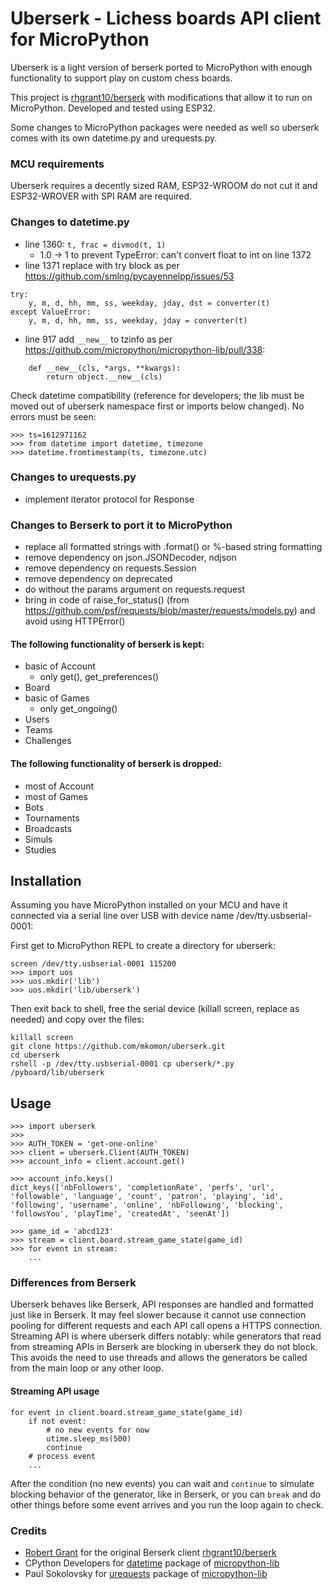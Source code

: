 # Uberserk - Lichess boards API client for MicroPython

Uberserk is a light version of berserk ported to MicroPython with enough functionality
to support play on custom chess boards.

This project is [rhgrant10/berserk](https://github.com/rhgrant10/berserk/) with modifications that allow it to run on MicroPython. Developed and tested using ESP32.

Some changes to MicroPython packages were needed as well so uberserk comes with its own datetime.py and urequests.py.

### MCU requirements
Uberserk requires a decently sized RAM, ESP32-WROOM do not cut it and ESP32-WROVER with SPI RAM are required.


### Changes to datetime.py
- line 1360:   `t, frac = divmod(t, 1)`
    -  1.0 -> 1 to prevent TypeError: can't convert float to int on line 1372
- line 1371 replace with try block as per https://github.com/smlng/pycayennelpp/issues/53
```
try:
    y, m, d, hh, mm, ss, weekday, jday, dst = converter(t)
except ValueError:
    y, m, d, hh, mm, ss, weekday, jday = converter(t)
```

- line 917 add `__new__` to tzinfo as per https://github.com/micropython/micropython-lib/pull/338:
```
    def __new__(cls, *args, **kwargs):
        return object.__new__(cls)
```


Check datetime compatibility (reference for developers; the lib must be moved out of uberserk namespace first or imports below changed). No errors must be seen:
```
>>> ts=1612971162
>>> from datetime import datetime, timezone
>>> datetime.fromtimestamp(ts, timezone.utc)
```

### Changes to urequests.py
- implement iterator protocol for Response

### Changes to Berserk to port it to MicroPython
- replace all formatted strings with .format() or %-based string formatting
- remove dependency on json.JSONDecoder, ndjson
- remove dependency on requests.Session
- remove dependency on deprecated
- do without the params argument on requests.request
- bring in code of raise_for_status() (from https://github.com/psf/requests/blob/master/requests/models.py) and avoid using HTTPError()

#### The following functionality of berserk is kept:
- basic of Account
  - only get(), get_preferences()
- Board
- basic of Games
  - only get_ongoing()
- Users
- Teams
- Challenges

#### The following functionality of berserk is dropped:
- most of Account
- most of Games
- Bots
- Tournaments
- Broadcasts
- Simuls
- Studies

## Installation

Assuming you have MicroPython installed on your MCU and have it connected via a serial line over USB with device name /dev/tty.usbserial-0001:

First get to MicroPython REPL to create a directory for uberserk:
```
screen /dev/tty.usbserial-0001 115200
>>> import uos
>>> uos.mkdir('lib')
>>> uos.mkdir('lib/uberserk')
```
Then exit back to shell, free the serial device (killall screen, replace as needed) and copy over the files:
```
killall screen
git clone https://github.com/mkomon/uberserk.git
cd uberserk
rshell -p /dev/tty.usbserial-0001 cp uberserk/*.py /pyboard/lib/uberserk
```

## Usage
```
>>> import uberserk
>>> 
>>> AUTH_TOKEN = 'get-one-online'
>>> client = uberserk.Client(AUTH_TOKEN)
>>> account_info = client.account.get()

>>> account_info.keys()
dict_keys(['nbFollowers', 'completionRate', 'perfs', 'url', 'followable', 'language', 'count', 'patron', 'playing', 'id', 'following', 'username', 'online', 'nbFollowing', 'blocking', 'followsYou', 'playTime', 'createdAt', 'seenAt'])

>>> game_id = 'abcd123'
>>> stream = client.board.stream_game_state(game_id)
>>> for event in stream:
    ...
```

### Differences from Berserk
Uberserk behaves like Berserk, API responses are handled and formatted just like in Berserk. It may feel slower because it cannot use connection pooling for different requests and each API call opens a HTTPS connection. Streaming API is where uberserk differs notably: while generators that read from streaming APIs in Berserk are blocking in uberserk they do not block. This avoids the need to use threads and allows the generators be called from the main loop or any other loop.

#### Streaming API usage
```
for event in client.board.stream_game_state(game_id)
    if not event:
        # no new events for now
        utime.sleep_ms(500)
        continue
    # process event
    ...
```

After the condition (no new events) you can wait and `continue` to simulate blocking behavior of the generator, like in Berserk, or you can `break` and do other things before some event arrives and you run the loop again to check.

### Credits

- [Robert Grant](https://github.com/rhgrant10) for the original Berserk client [rhgrant10/berserk](https://github.com/rhgrant10/berserk/tree/master/berserk)
- CPython Developers for [datetime](https://github.com/micropython/micropython-lib/blob/master/datetime/datetime.py) package of [micropython-lib](https://github.com/micropython/micropython-lib/)
- Paul Sokolovsky for [urequests](https://github.com/micropython/micropython-lib/blob/master/urequests/urequests.py) package of [micropython-lib](https://github.com/micropython/micropython-lib/)
